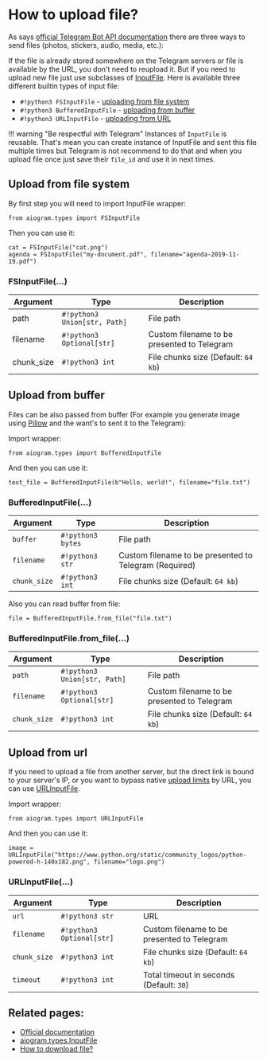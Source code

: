 # How to upload file?

As says [official Telegram Bot API documentation](https://core.telegram.org/bots/api#sending-files) there are three ways to send files (photos, stickers, audio, media, etc.):

If the file is already stored somewhere on the Telegram servers or file is available by the URL, you don't need to reupload it.
But if you need to upload new file just use subclasses of [InputFile](./types/input_file.md). Here is available three different builtin types of input file:

- `#!python3 FSInputFile` - [uploading from file system](#upload-from-file-system)
- `#!python3 BufferedInputFile` - [uploading from buffer](#upload-from-buffer)
- `#!python3 URLInputFile` - [uploading from URL](#upload-from-url)

!!! warning "Be respectful with Telegram"
    Instances of `InputFile` is reusable. That's mean you can create instance of InputFile and sent this file multiple times but Telegram is not recommend to do that and when you upload file once just save their `file_id` and use it in next times.

## Upload from file system
By first step you will need to import InputFile wrapper:
```python3
from aiogram.types import FSInputFile
```

Then you can use it:
```python3
cat = FSInputFile("cat.png")
agenda = FSInputFile("my-document.pdf", filename="agenda-2019-11-19.pdf")
```

### FSInputFile(...)

|Argument|Type|Description|
|---|---|---|
| path | `#!python3 Union[str, Path]` | File path |
| filename | `#!python3 Optional[str]` | Custom filename to be presented to Telegram |
| chunk_size | `#!python3 int` | File chunks size (Default: `64 kb`) |

## Upload from buffer

Files can be also passed from buffer (For example you generate image using [Pillow](https://pillow.readthedocs.io/en/stable/) and the want's to sent it to the Telegram):

Import wrapper:

```python3
from aiogram.types import BufferedInputFile
```

And then you can use it:
```python3
text_file = BufferedInputFile(b"Hello, world!", filename="file.txt")
```

### BufferedInputFile(...)
|Argument|Type|Description|
|---|---|---|
| `buffer` | `#!python3 bytes` | File path |
| `filename` | `#!python3 str` | Custom filename to be presented to Telegram (Required) |
| `chunk_size` | `#!python3 int` | File chunks size (Default: `64 kb`) |

Also you can read buffer from file:

```python3
file = BufferedInputFile.from_file("file.txt")
```

### BufferedInputFile.from_file(...)
|Argument|Type|Description|
|---|---|---|
| `path` | `#!python3 Union[str, Path]` | File path |
| `filename` | `#!python3 Optional[str]` | Custom filename to be presented to Telegram |
| `chunk_size` | `#!python3 int` | File chunks size (Default: `64 kb`) |

## Upload from url

If you need to upload a file from another server, but the direct link is bound to your server's IP, or you want to bypass native [upload limits](https://core.telegram.org/bots/api#sending-files) by URL, you can use [URLInputFile](#urlinputfile).

Import wrapper:

```python3
from aiogram.types import URLInputFile
```

And then you can use it:
```python3
image = URLInputFile("https://www.python.org/static/community_logos/python-powered-h-140x182.png", filename="logo.png")
```

### URLInputFile(...)
|Argument|Type|Description|
|---|---|---|
| `url` | `#!python3 str` | URL |
| `filename` | `#!python3 Optional[str]` | Custom filename to be presented to Telegram |
| `chunk_size` | `#!python3 int` | File chunks size (Default: `64 kb`) |
| `timeout` | `#!python3 int` | Total timeout in seconds (Default: `30`) |

## Related pages:

- [Official documentation](https://core.telegram.org/bots/api#sending-files)
- [aiogram.types.InputFile](types/input_file.md)
- [How to download file?](download_file.md)
